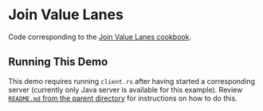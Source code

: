 # Join Value Lanes

Code corresponding to the [Join Value Lanes cookbook](https://swimos.org/tutorials/join-value-lanes/).

## Running This Demo

This demo requires running `client.rs` after having started a corresponding server (currently only Java server is available for this example). Review [`README.md` from the parent directory](../README.md) for instructions on how to do this.
